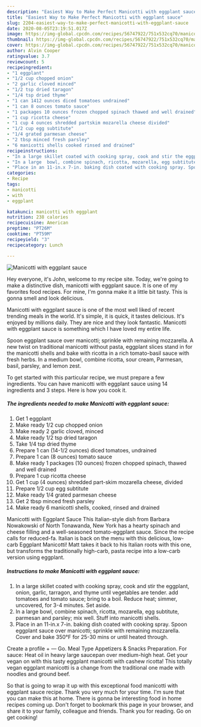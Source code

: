 ```yaml
---
description: "Easiest Way to Make Perfect Manicotti with eggplant sauce"
title: "Easiest Way to Make Perfect Manicotti with eggplant sauce"
slug: 2204-easiest-way-to-make-perfect-manicotti-with-eggplant-sauce
date: 2020-08-05T23:19:51.017Z
image: https://img-global.cpcdn.com/recipes/56747922/751x532cq70/manicotti-with-eggplant-sauce-recipe-main-photo.jpg
thumbnail: https://img-global.cpcdn.com/recipes/56747922/751x532cq70/manicotti-with-eggplant-sauce-recipe-main-photo.jpg
cover: https://img-global.cpcdn.com/recipes/56747922/751x532cq70/manicotti-with-eggplant-sauce-recipe-main-photo.jpg
author: Alvin Cooper
ratingvalue: 3.7
reviewcount: 5
recipeingredient:
- "1 eggplant"
- "1/2 cup chopped onion"
- "2 garlic cloved minced"
- "1/2 tsp dried taragon"
- "1/4 tsp dried thyme"
- "1 can 1412 ounces diced tomatoes undrained"
- "1 can 8 ounces tomato sauce"
- "1 packages 10 ounces frozen chopped spinach thawed and well drained"
- "1 cup ricotta cheese"
- "1 cup 4 ounces shredded partskim mozarella cheese divided"
- "1/2 cup egg subtitute"
- "1/4 grated parmesan cheese"
- "2 tbsp minced fresh parsley"
- "6 manicotti shells cooked rinsed and drained"
recipeinstructions:
- "In a large skillet coated with cooking spray, cook and stir the eggplant, onion, garlic, tarragon, and thyme until vegetables are tender. add tomatoes and tomato sauce; bring to a boil. Reduce heat; simmer, uncovered, for 3-4 minutes. Set aside."
- "In a large  bowl, combine spinach, ricotta, mozarella, egg subtitute, parmesan and parsley; mix well. Stuff into manicotti shells."
- "Place in an 11-in.x 7-in. baking dish coated with cooking spray. Spoon eggplant sauce over manicotti; sprinkle with remaining mozzarella. Cover and bake 350°F for 25-30 mins or until heated through."
categories:
- Recipe
tags:
- manicotti
- with
- eggplant

katakunci: manicotti with eggplant 
nutrition: 238 calories
recipecuisine: American
preptime: "PT26M"
cooktime: "PT59M"
recipeyield: "3"
recipecategory: Lunch

---
```



![Manicotti with eggplant sauce](https://img-global.cpcdn.com/recipes/56747922/751x532cq70/manicotti-with-eggplant-sauce-recipe-main-photo.jpg)

Hey everyone, it's John, welcome to my recipe site. Today, we're going to make a distinctive dish, manicotti with eggplant sauce. It is one of my favorites food recipes. For mine, I'm gonna make it a little bit tasty. This is gonna smell and look delicious.

Manicotti with eggplant sauce is one of the most well liked of recent trending meals in the world. It's simple, it is quick, it tastes delicious. It's enjoyed by millions daily. They are nice and they look fantastic. Manicotti with eggplant sauce is something which I have loved my entire life.

Spoon eggplant sauce over manicotti; sprinkle with remaining mozzarella. A new twist on traditional manicotti without pasta, eggplant slices stand in for the manicotti shells and bake with ricotta in a rich tomato-basil sauce with fresh herbs. In a medium bowl, combine ricotta, sour cream, Parmesan, basil, parsley, and lemon zest.


To get started with this particular recipe, we must prepare a few ingredients. You can have manicotti with eggplant sauce using 14 ingredients and 3 steps. Here is how you cook it.

<!--inarticleads1-->

##### The ingredients needed to make Manicotti with eggplant sauce:

1. Get 1 eggplant
1. Make ready 1/2 cup chopped onion
1. Make ready 2 garlic cloved, minced
1. Make ready 1/2 tsp dried taragon
1. Take 1/4 tsp dried thyme
1. Prepare 1 can (14-1/2 ounces) diced tomatoes, undrained
1. Prepare 1 can (8 ounces) tomato sauce
1. Make ready 1 packages (10 ounces) frozen chopped spinach, thawed and well drained
1. Prepare 1 cup ricotta cheese
1. Get 1 cup (4 ounces) shredded part-skim mozarella cheese, divided
1. Prepare 1/2 cup egg subtitute
1. Make ready 1/4 grated parmesan cheese
1. Get 2 tbsp minced fresh parsley
1. Make ready 6 manicotti shells, cooked, rinsed and drained


Manicotti with Eggplant Sauce This Italian-style dish from Barbara Nowakowski of North Tonawanda, New York has a hearty spinach and cheese filling and a well-seasoned tomato-eggplant sauce. Since the recipe calls for reduced-fa. Italian is back on the menu with this delicious, low-carb Eggplant Manicotti! Matt takes it back to his Italian roots with this one, but transforms the traditionally high-carb, pasta recipe into a low-carb version using eggplant. 

<!--inarticleads2-->

##### Instructions to make Manicotti with eggplant sauce:

1. In a large skillet coated with cooking spray, cook and stir the eggplant, onion, garlic, tarragon, and thyme until vegetables are tender. add tomatoes and tomato sauce; bring to a boil. Reduce heat; simmer, uncovered, for 3-4 minutes. Set aside.
1. In a large  bowl, combine spinach, ricotta, mozarella, egg subtitute, parmesan and parsley; mix well. Stuff into manicotti shells.
1. Place in an 11-in.x 7-in. baking dish coated with cooking spray. Spoon eggplant sauce over manicotti; sprinkle with remaining mozzarella. Cover and bake 350°F for 25-30 mins or until heated through.


Create a profile + — Go. Meal Type Appetizers &amp; Snacks Preparation. For sauce: Heat oil in heavy large saucepan over medium-high heat. Get your vegan on with this tasty eggplant manicotti with cashew ricotta! This totally vegan eggplant manicotti is a change from the traditional one made with noodles and ground beef. 

So that is going to wrap it up with this exceptional food manicotti with eggplant sauce recipe. Thank you very much for your time. I'm sure that you can make this at home. There is gonna be interesting food in home recipes coming up. Don't forget to bookmark this page in your browser, and share it to your family, colleague and friends. Thank you for reading. Go on get cooking!
